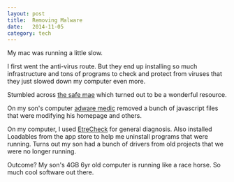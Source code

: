 ```yaml
---
layout: post
title:  Removing Malware
date:   2014-11-05
category: tech
---
```

My mac was running a little slow.

I first went the anti-virus route. But they end up installing so much infrastructure and tons of programs to check and protect from viruses that they just slowed down my computer even more.

Stumbled across [the safe mae](http://www.thesafemac.com//mmg/) which turned out to be a wonderful resource.

On my son's computer [adware medic](http://www.adwaremedic.com/) removed a bunch of javascript files that were modifying his homepage and others.

On my computer, I used [EtreCheck](http://etresoft.com/etrecheck) for general diagnosis.
Also installed Loadables from the app store to help me uninstall programs that were running. Turns out my son had a bunch of drivers from old projects that we were no longer running.

Outcome? My son's 4GB 6yr old computer is running like a race horse. So much cool software out there.
